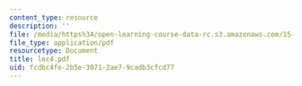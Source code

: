 ```yaml
---
content_type: resource
description: ''
file: /media/https%3A/open-learning-course-data-rc.s3.amazonaws.com/15-564-information-technology-i-spring-2003/fcdbc4fe2b5e30712ae79cadb3cfcd77_lec4.pdf
file_type: application/pdf
resourcetype: Document
title: lec4.pdf
uid: fcdbc4fe-2b5e-3071-2ae7-9cadb3cfcd77
---
```

